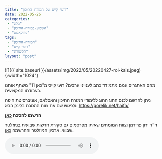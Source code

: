 ```yaml
---
title: "רועי קייס על המזרח התיכון"
date: 2022-05-26
categories: 
 - "בלוג"
 - "השבוע-במזרח-התיכון"
 - "פודקאסט"
tags: 
 - "המזרח-התיכון"
 - "רועי-קייס"
 - "תקשורת"
layout: "post"
---
```


![]({{ site.baseurl }}/assets/img/2022/05/20220427-roi-kais.jpeg){:width="1024"}

מהם האתגרים עמם מתמודד כתב לענייני ערבים? רועי קייס מ"כאן 11" משתף אותנו בעבודתו המקצועית.

ניתן להרשם לכנס החוג החוג ללימודי המזרח התיכון והאסלאם, אוניברסיטת חיפה ולפגוש שם את צוות ההסכת בלינק הבא: [<https://gorelik.net/haifa/>](https://gorelik.net/haifa/)

**הרשמו להסכת [כאן](https://anchor.fm/hashavua)**

 ד״ר ירון פרידמן וצוות המומחים שאיתו מפרסמים גם סקירת חדשות שבועית בניוזלטר שבועי. ארכיון הניוזלטר וההרשמה [כאן](https://us7.campaign-archive.com/home/?u=11fe1442157d219f56c36d2a9&id=e0b5399e69).

<audio controls src="https://d3ctxlq1ktw2nl.cloudfront.net/staging/2022-4-25/267816718-44100-2-88eb230778345.m4a" class=" wp-block-audio"></audio>
